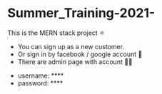 # Summer_Training-2021-
This is the MERN stack project ⚛️
 - You can sign up as a new customer.
 - Or sign in by facebook / google account 🙈
 - There are admin page with account 👨‍💼
  + username: ****
  + password: ****
